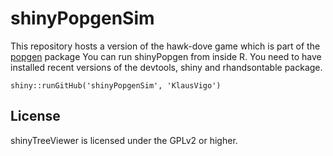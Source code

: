 shinyPopgenSim
==============

This repository hosts a version of the hawk-dove game which is part of the [popgen](http://faculty.umb.edu/liam.revell/programs/index.html) package
You can run shinyPopgen from inside R. You need to have installed recent versions of the devtools, shiny and rhandsontable package.

    shiny::runGitHub('shinyPopgenSim', 'KlausVigo')

License
-------
shinyTreeViewer is licensed under the GPLv2 or higher.
